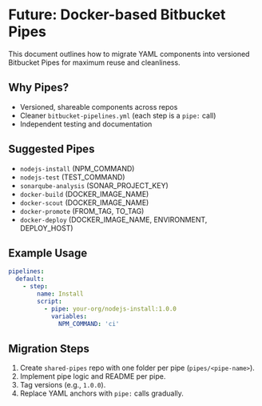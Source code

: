 # Future: Docker-based Bitbucket Pipes

This document outlines how to migrate YAML components into versioned Bitbucket Pipes for maximum reuse and cleanliness.

## Why Pipes?
- Versioned, shareable components across repos
- Cleaner `bitbucket-pipelines.yml` (each step is a `pipe:` call)
- Independent testing and documentation

## Suggested Pipes
- `nodejs-install` (NPM_COMMAND)
- `nodejs-test` (TEST_COMMAND)
- `sonarqube-analysis` (SONAR_PROJECT_KEY)
- `docker-build` (DOCKER_IMAGE_NAME)
- `docker-scout` (DOCKER_IMAGE_NAME)
- `docker-promote` (FROM_TAG, TO_TAG)
- `docker-deploy` (DOCKER_IMAGE_NAME, ENVIRONMENT, DEPLOY_HOST)

## Example Usage
```yaml
pipelines:
  default:
    - step:
        name: Install
        script:
          - pipe: your-org/nodejs-install:1.0.0
            variables:
              NPM_COMMAND: 'ci'
```

## Migration Steps
1. Create `shared-pipes` repo with one folder per pipe (`pipes/<pipe-name>`).
2. Implement pipe logic and README per pipe.
3. Tag versions (e.g., `1.0.0`).
4. Replace YAML anchors with `pipe:` calls gradually.

